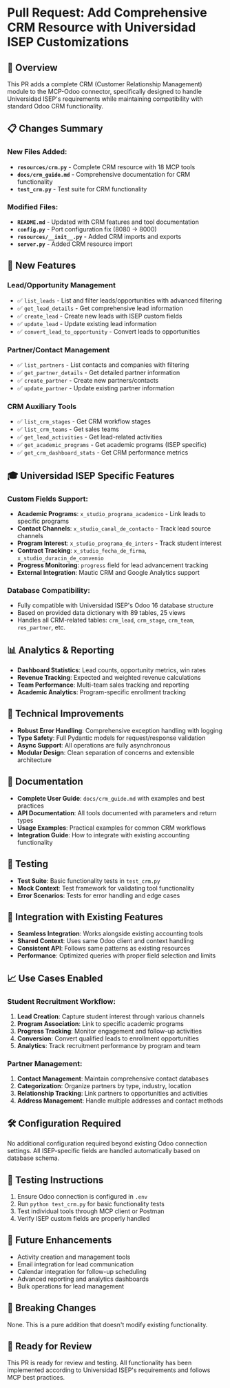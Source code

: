 # Pull Request: Add Comprehensive CRM Resource with Universidad ISEP Customizations

## 🎯 Overview
This PR adds a complete CRM (Customer Relationship Management) module to the MCP-Odoo connector, specifically designed to handle Universidad ISEP's requirements while maintaining compatibility with standard Odoo CRM functionality.

## 📋 Changes Summary

### New Files Added:
- **`resources/crm.py`** - Complete CRM resource with 18 MCP tools
- **`docs/crm_guide.md`** - Comprehensive documentation for CRM functionality  
- **`test_crm.py`** - Test suite for CRM functionality

### Modified Files:
- **`README.md`** - Updated with CRM features and tool documentation
- **`config.py`** - Port configuration fix (8080 → 8000)
- **`resources/__init__.py`** - Added CRM imports and exports
- **`server.py`** - Added CRM resource import

## 🚀 New Features

### Lead/Opportunity Management
- ✅ `list_leads` - List and filter leads/opportunities with advanced filtering
- ✅ `get_lead_details` - Get comprehensive lead information
- ✅ `create_lead` - Create new leads with ISEP custom fields
- ✅ `update_lead` - Update existing lead information
- ✅ `convert_lead_to_opportunity` - Convert leads to opportunities

### Partner/Contact Management  
- ✅ `list_partners` - List contacts and companies with filtering
- ✅ `get_partner_details` - Get detailed partner information
- ✅ `create_partner` - Create new partners/contacts
- ✅ `update_partner` - Update existing partner information

### CRM Auxiliary Tools
- ✅ `list_crm_stages` - Get CRM workflow stages
- ✅ `list_crm_teams` - Get sales teams
- ✅ `get_lead_activities` - Get lead-related activities
- ✅ `get_academic_programs` - Get academic programs (ISEP specific)
- ✅ `get_crm_dashboard_stats` - Get CRM performance metrics

## 🎓 Universidad ISEP Specific Features

### Custom Fields Support:
- **Academic Programs**: `x_studio_programa_academico` - Link leads to specific programs
- **Contact Channels**: `x_studio_canal_de_contacto` - Track lead source channels  
- **Program Interest**: `x_studio_programa_de_inters` - Track student interest
- **Contract Tracking**: `x_studio_fecha_de_firma`, `x_studio_duracin_de_convenio`
- **Progress Monitoring**: `progress` field for lead advancement tracking
- **External Integration**: Mautic CRM and Google Analytics support

### Database Compatibility:
- Fully compatible with Universidad ISEP's Odoo 16 database structure
- Based on provided data dictionary with 89 tables, 25 views
- Handles all CRM-related tables: `crm_lead`, `crm_stage`, `crm_team`, `res_partner`, etc.

## 📊 Analytics & Reporting
- **Dashboard Statistics**: Lead counts, opportunity metrics, win rates
- **Revenue Tracking**: Expected and weighted revenue calculations  
- **Team Performance**: Multi-team sales tracking and reporting
- **Academic Analytics**: Program-specific enrollment tracking

## 🔧 Technical Improvements
- **Robust Error Handling**: Comprehensive exception handling with logging
- **Type Safety**: Full Pydantic models for request/response validation
- **Async Support**: All operations are fully asynchronous
- **Modular Design**: Clean separation of concerns and extensible architecture

## 📖 Documentation
- **Complete User Guide**: `docs/crm_guide.md` with examples and best practices
- **API Documentation**: All tools documented with parameters and return types
- **Usage Examples**: Practical examples for common CRM workflows
- **Integration Guide**: How to integrate with existing accounting functionality

## 🧪 Testing
- **Test Suite**: Basic functionality tests in `test_crm.py`
- **Mock Context**: Test framework for validating tool functionality
- **Error Scenarios**: Tests for error handling and edge cases

## 🔄 Integration with Existing Features
- **Seamless Integration**: Works alongside existing accounting tools
- **Shared Context**: Uses same Odoo client and context handling
- **Consistent API**: Follows same patterns as existing resources
- **Performance**: Optimized queries with proper field selection and limits

## 📈 Use Cases Enabled

### Student Recruitment Workflow:
1. **Lead Creation**: Capture student interest through various channels
2. **Program Association**: Link to specific academic programs
3. **Progress Tracking**: Monitor engagement and follow-up activities
4. **Conversion**: Convert qualified leads to enrollment opportunities
5. **Analytics**: Track recruitment performance by program and team

### Partner Management:
1. **Contact Management**: Maintain comprehensive contact databases
2. **Categorization**: Organize partners by type, industry, location
3. **Relationship Tracking**: Link partners to opportunities and activities
4. **Address Management**: Handle multiple addresses and contact methods

## 🛠️ Configuration Required
No additional configuration required beyond existing Odoo connection settings. All ISEP-specific fields are handled automatically based on database schema.

## 🎯 Testing Instructions
1. Ensure Odoo connection is configured in `.env`
2. Run `python test_crm.py` for basic functionality tests
3. Test individual tools through MCP client or Postman
4. Verify ISEP custom fields are properly handled

## 🔮 Future Enhancements
- Activity creation and management tools
- Email integration for lead communication
- Calendar integration for follow-up scheduling  
- Advanced reporting and analytics dashboards
- Bulk operations for lead management

## 📝 Breaking Changes
None. This is a pure addition that doesn't modify existing functionality.

## 🎉 Ready for Review
This PR is ready for review and testing. All functionality has been implemented according to Universidad ISEP's requirements and follows MCP best practices.
